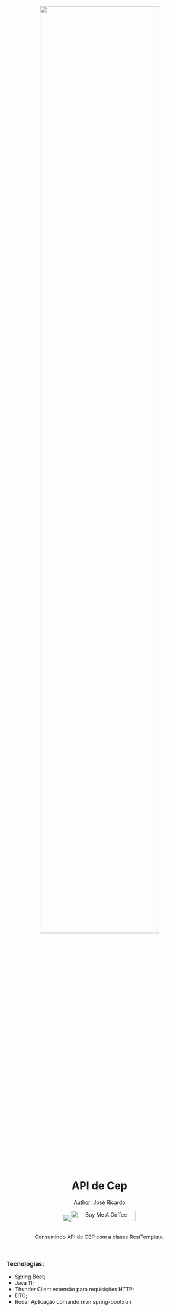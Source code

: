 <div align="center">
  <img src="https://repository-images.githubusercontent.com/236539303/3e436a05-4ee3-4d4b-9c11-fa4d1ca1c42f" width="80%">
  <h1 style="border-bottom:none">API de Cep</h1>
  <p>Author: José Ricardo</p>
  
  
  <a href="https://www.linkedin.com/in/ze-ricardo/">
     <img src="https://img.shields.io/badge/LinkedIn-0077B5?style=for-the-badge&logo=linkedin&logoColor=white">
  </a>
    <a href="https://www.buymeacoffee.com/codeandmusic" target="_blank"><img src="https://cdn.buymeacoffee.com/buttons/default-orange.png" alt="Buy Me A Coffee" height="28" width="174"></a>
  
  <br>
  <br>
  <p>Consumindo API de CEP com a classe RestTemplate.</p>
  <br>
  <div align="justify">  
    
  <h3>Tecnologias:</h3>
  
   + Spring Boot;
   + Java 11;
   + Thunder Client extensão para requisições HTTP;
   + DTO;
   + Rodar Aplicação comando mvn spring-boot:run
   
  </div>
</div>
